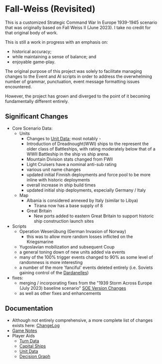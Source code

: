 # Fall-Weiss (Revisited)

This is a customized Strategic Command War In Europe 1939-1945 scenario that was originally based on Fall Weiss II (June 2023). I take no credit for that original body of work.

This is still a work in progress with an emphasis on:
- historical accuracy;
- while maintaining a sense of balance; and
- enjoyable game-play.

The original purpose of this project was solely to facilitate managing changes to the Event and AI scripts in order to address the overwhelming number of grammar, punctuation, event message formatting issues encountered.

However, the project has grown and diverged to the point of it becoming fundamentally different entirely.

## Significant Changes
- Core Scenario Data:
    - Units
        - Changes to [Unit Data](Documentation\UnitData.md); most notably -
        - Introduction of Dreadnought(WWI) ships to the represent the older class of Battleships, with rating moderately below that of a WWII Battleship in the ship vs ship arena.
        - Mountain Division stats changed from FWII
        - Light Cruisers have a nominal anti-sub rating
        - various unit name changes
        - updated initial Finnish deployments and force pool to be more inline with historic deployments
        - overall increase in ship build times
        - updated initial ship deployments, especially Germany / Italy
    - Map
        - Albania is considered annexed by Italy (similar to Libya)
            - Tirana now has a base supply of 8
        - Great Britain
            - New ports added to eastern Great Britain to support historic ship construction launch sites
- Scripts
    - Operation Weserübung (German Invasion of Norway)
        - this was to allow more random losses inflicted on the Kriegsmarine
    - Yugoslavian mobilization and subsequent Coup
    - a general toning down of new units added via events
    - many of the 100% trigger events changed to 90% as some level of randomness is more interesting
    - a number of the more 'fanciful' events deleted entirely (i.e. Soviets gaining control of the [Dardanelles](https://en.wikipedia.org/wiki/Dardanelles))
- fixes:
    - merging / incorporating fixes from the "1939 Storm Across Europe (July 2023) baseline scenario" [SOE Version Changes](Documentation\SOEVersionChanges.md)
    - as well as other fixes and enhancements

## Documentation
- Although not entirely comprehensive, a more complete list of changes exists here: [ChangeLog](Documentation\ChangeLog.md)
- [Game Notes](Documentation\Notes.md)
- Player Aids
    - [Turn Data](Documentation\TurnData.md)
    - [Capital Ships](Documentation\CapitalShips.md)
    - [Unit Data](Documentation\UnitData.md)
    - [Decision Graph](https://github.com/DorianGrayII/Fall-Weiss/blob/90cc12b325234a3f06e90c2e8e17107125f8b587/_Fall%20Weiss%20(Revisited)/Documentation/Graphs/decision.gv.svg?sanitize=true)
